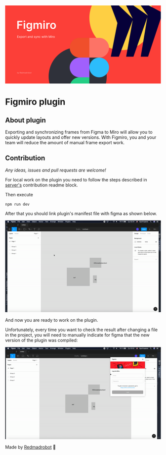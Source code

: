 ![Figmiro logo](/images/cover.png)

# Figmiro plugin

## About plugin

Exporting and synchronizing frames from Figma to Miro will allow you to quickly update layouts and offer new versions.
With Figmiro, you and your team will reduce the amount of manual frame export work.

## Contribution

*Any ideas, issues and pull requests are welcome!*

For local work on the plugin you need to follow the steps described in
[server's](https://github.com/smth/readme) contribution readme block.

Then execute
```shell script
npm run dev
```

After that you should link plugin's manifest file with figma as shown below.

![Manifest linking](/images/how-to-install.gif)

And now you are ready to work on the plugin.

Unfortunately, every time you want to check the result after changing a file in the project,
you will need to manually indicate for figma that the new version of the plugin was compiled:

![Work with changes](/images/changes.gif)

Made by [Redmadrobot](https://www.redmadrobot.com/) 🤖
